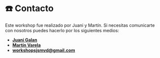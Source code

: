 # ☎️ Contacto

Este workshop fue realizado por Juani y Martín. Si necesitas comunicarte con nosotros puedes hacerlo por los siguientes medios:

* [**Juani Galan**](https://twitter.com/JuaniGalan23)
* [**Martín Varela**](https://twitter.com/martinvarelaaaa)
* **workshopsjsmvd@gmail.com**





